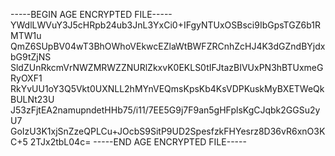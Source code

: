 -----BEGIN AGE ENCRYPTED FILE-----
YWdlLWVuY3J5cHRpb24ub3JnL3YxCi0+IFgyNTUxOSBsci9IbGpsTGZ6b1RMTW1u
QmZ6SUpBV04wT3BhOWhoVEkwcEZlaWtBWFZRCnhZcHJ4K3dGZndBYjdxbG9tZjNS
SldZUnRkcmVrNWZMRWZZNURlZkxvK0EKLS0tIFJtazBIVUxPN3hBTUxmeGRyOXF1
RkYvUU1oY3Q5Vkt0UXNLL2hMYnVEQmsKpsKb4KsVDPKuskMyBXETWeQkBULNt23U
J53zFjtEA2namupndetHHb75/i11/7EE5G9j7F9an5gHFplsKgCJqbk2GGSu2yU7
GoIzU3K1xjSnZzeQPLCu+JOcbS9SitP9UD2SpesfzkFHYesrz8D36vR6xnO3KC+5
2TJx2tbL04c=
-----END AGE ENCRYPTED FILE-----
